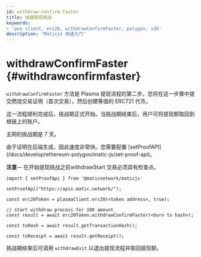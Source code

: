```yaml
---
id: withdraw-confirm-faster
title: 快速提现挑战
keywords:
- 'pos client, erc20, withdrawConfirmFaster, polygon, sdk'
description: 'Maticjs 快速入门'
---
```


# withdrawConfirmFaster {#withdrawconfirmfaster}

`withdrawConfirmFaster` 方法是 Plasma 提现流程的第二步。您将在这一步骤中提交燃烧交易证明（首次交易），然后创建等值的 ERC721 代币。

这一流程顺利完成后，挑战期正式开始。当挑战期结束后，用户可将提现额取回到根链上的账户。

主网的挑战期是 7 天。

<div class="highlight mb-20px mt-20px">由于证明在后端生成，因此速度非常快。您需要配置 [setProofAPI](/docs/develop/ethereum-polygon/matic-js/set-proof-api)。</div>

**注意**— 在开始提现挑战之前withdrawStart 交易必须具有检查点。

```
import { setProofApi } from '@maticnetwork/maticjs'

setProofApi("https://apis.matic.network/");

const erc20Token = plasmaClient.erc20(<token address>, true);

// start withdraw process for 100 amount
const result = await erc20Token.withdrawConfirmFaster(<burn tx hash>);

const txHash = await result.getTransactionHash();

const txReceipt = await result.getReceipt();

```

挑战期结束后可调用 `withdrawExit` 以退出提现流程并取回提现额。
